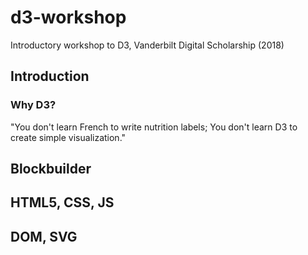 # d3-workshop
Introductory workshop to D3, Vanderbilt Digital Scholarship (2018) 

## Introduction 
### Why D3? 
"You don't learn French to write nutrition labels; You don't learn D3 to create simple visualization." 

## Blockbuilder 

## HTML5, CSS, JS

## DOM, SVG


